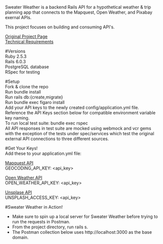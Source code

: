 Sweater Weather is a backend Rails API for a hypothetical weather & trip planning app that connects to the Mapquest, Open Weather, and Pixabay exernal APIs.

This project focuses on building and consuming API's.

[Original Project Page](https://backend.turing.io/module3/projects/sweater_weather/)<br>
[Technical Requirements](https://backend.turing.io/module3/projects/sweater_weather/requirements)

#Versions<br>
Ruby 2.5.3<br>
Rails 6.0.3<br>
PostgreSQL database<br>
RSpec for testing<br>

#Setup<br>
Fork & clone the repo<br>
Run bundle install<br>
Run rails db:{create,migrate}<br>
Run bundle exec figaro install<br>
Add your API keys to the newly created config/application.yml file. Reference the API Keys section below for compatible environment variable key naming.<br>
To run local test suite: bundle exec rspec<br>
All API responses in test suite are mocked using webmock and vcr gems with the exception of the tests under spec/services which test the original external API connections to three different sources.<br>

#Get Your Keys!<br>
Add these to your application.yml file:<br>

[Mapquest API](https://developer.mapquest.com/documentation/geocoding-api/)<br>
GEOCODING_API_KEY: <api_key><br>

[Open Weather API](https://openweathermap.org/api/one-call-api)<br>
OPEN_WEATHER_API_KEY: <api_key><br>

[Unsplase API](https://unsplash.com/developers)<br>
UNSPLASH_ACCESS_KEY: <api_key><br>

#Sweater Weather in Action!
- Make sure to spin up a local server for Sweater Weather before trying to run the requests in Postman.
- From the project directory, run rails s.
- The Postman collection below uses http://localhost:3000 as the base domain.
